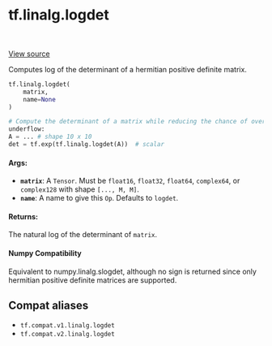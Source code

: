 <div itemscope itemtype="http://developers.google.com/ReferenceObject">
<meta itemprop="name" content="tf.linalg.logdet" />
<meta itemprop="path" content="Stable" />
</div>

# tf.linalg.logdet

<!-- Insert buttons and diff -->

<table class="tfo-notebook-buttons tfo-api" align="left">
</table>

<a target="_blank" href="/code/stable/tensorflow/python/ops/linalg/linalg_impl.py">View source</a>



Computes log of the determinant of a hermitian positive definite matrix.

``` python
tf.linalg.logdet(
    matrix,
    name=None
)
```



<!-- Placeholder for "Used in" -->

```python
# Compute the determinant of a matrix while reducing the chance of over- or
underflow:
A = ... # shape 10 x 10
det = tf.exp(tf.linalg.logdet(A))  # scalar
```

#### Args:


* <b>`matrix`</b>:  A `Tensor`. Must be `float16`, `float32`, `float64`, `complex64`,
  or `complex128` with shape `[..., M, M]`.
* <b>`name`</b>:  A name to give this `Op`.  Defaults to `logdet`.


#### Returns:

The natural log of the determinant of `matrix`.




#### Numpy Compatibility
Equivalent to numpy.linalg.slogdet, although no sign is returned since only
hermitian positive definite matrices are supported.



## Compat aliases

* `tf.compat.v1.linalg.logdet`
* `tf.compat.v2.linalg.logdet`

